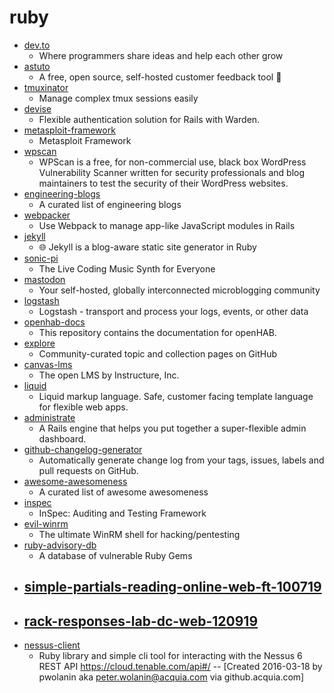 # ruby
- [dev.to](https://github.com/thepracticaldev/dev.to)
  - Where programmers share ideas and help each other grow
- [astuto](https://github.com/riggraz/astuto)
  - A free, open source, self-hosted customer feedback tool 🦊
- [tmuxinator](https://github.com/tmuxinator/tmuxinator)
  - Manage complex tmux sessions easily
- [devise](https://github.com/plataformatec/devise)
  - Flexible authentication solution for Rails with Warden.
- [metasploit-framework](https://github.com/rapid7/metasploit-framework)
  - Metasploit Framework
- [wpscan](https://github.com/wpscanteam/wpscan)
  - WPScan is a free, for non-commercial use, black box WordPress Vulnerability Scanner written for security professionals and blog maintainers to test the security of their WordPress websites.
- [engineering-blogs](https://github.com/kilimchoi/engineering-blogs)
  - A curated list of engineering blogs
- [webpacker](https://github.com/rails/webpacker)
  - Use Webpack to manage app-like JavaScript modules in Rails
- [jekyll](https://github.com/jekyll/jekyll)
  - 🌐 Jekyll is a blog-aware static site generator in Ruby
- [sonic-pi](https://github.com/samaaron/sonic-pi)
  - The Live Coding Music Synth for Everyone
- [mastodon](https://github.com/tootsuite/mastodon)
  - Your self-hosted, globally interconnected microblogging community
- [logstash](https://github.com/elastic/logstash)
  - Logstash - transport and process your logs, events, or other data
- [openhab-docs](https://github.com/openhab/openhab-docs)
  - This repository contains the documentation for openHAB.
- [explore](https://github.com/github/explore)
  - Community-curated topic and collection pages on GitHub
- [canvas-lms](https://github.com/instructure/canvas-lms)
  - The open LMS by Instructure, Inc.
- [liquid](https://github.com/Shopify/liquid)
  - Liquid markup language. Safe, customer facing template language for flexible web apps.
- [administrate](https://github.com/thoughtbot/administrate)
  - A Rails engine that helps you put together a super-flexible admin dashboard.
- [github-changelog-generator](https://github.com/github-changelog-generator/github-changelog-generator)
  - Automatically generate change log from your tags, issues, labels and pull requests on GitHub.
- [awesome-awesomeness](https://github.com/bayandin/awesome-awesomeness)
  - A curated list of awesome awesomeness
- [inspec](https://github.com/inspec/inspec)
  - InSpec: Auditing and Testing Framework
- [evil-winrm](https://github.com/Hackplayers/evil-winrm)
  - The ultimate WinRM shell for hacking/pentesting
- [ruby-advisory-db](https://github.com/rubysec/ruby-advisory-db)
  - A database of vulnerable Ruby Gems
- [simple-partials-reading-online-web-ft-100719](https://github.com/learn-co-students/simple-partials-reading-online-web-ft-100719)
  - 
- [rack-responses-lab-dc-web-120919](https://github.com/learn-co-students/rack-responses-lab-dc-web-120919)
  - 
- [nessus-client](https://github.com/acquia/nessus-client)
  - Ruby library and simple cli tool for interacting with the Nessus 6 REST API https://cloud.tenable.com/api#/ -- [Created 2016-03-18 by pwolanin aka peter.wolanin@acquia.com via github.acquia.com]
